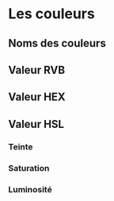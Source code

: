 # Les couleurs

## Noms des couleurs

## Valeur RVB

## Valeur HEX

## Valeur HSL

### Teinte

### Saturation

### Luminosité